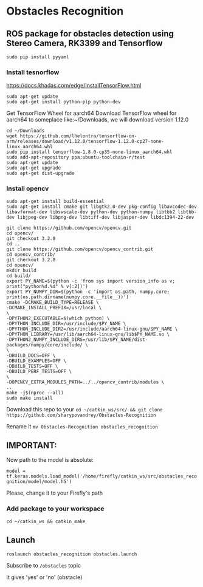 # Obstacles Recognition
## ROS package for obstacles detection using Stereo Camera, RK3399 and Tensorflow

`sudo pip install pyyaml`
### Install tesnorflow
https://docs.khadas.com/edge/InstallTensorFlow.html
```
sudo apt-get update
sudo apt-get install python-pip python-dev
```
Get TensorFlow Wheel for aarch64
Download TensorFlow wheel for aarch64 to someplace like:~/Downloads, we will download version 1.12.0
```
cd ~/Downloads
wget https://github.com/lhelontra/tensorflow-on-arm/releases/download/v1.12.0/tensorflow-1.12.0-cp27-none-linux_aarch64.whl
sudo pip install tensorflow-1.8.0-cp35-none-linux_aarch64.whl
sudo add-apt-repository ppa:ubuntu-toolchain-r/test 
sudo apt-get update
sudo apt-get upgrade
sudo apt-get dist-upgrade
```

### Install opencv
```
sudo apt-get install build-essential
sudo apt-get install cmake git libgtk2.0-dev pkg-config libavcodec-dev libavformat-dev libswscale-dev python-dev python-numpy libtbb2 libtbb-dev libjpeg-dev libpng-dev libtiff-dev libjasper-dev libdc1394-22-dev

git clone https://github.com/opencv/opencv.git
cd opencv/
git checkout 3.2.0
cd ..
git clone https://github.com/opencv/opencv_contrib.git
cd opencv_contrib/
git checkout 3.2.0
cd opencv/
mkdir build
cd build/
export PY_NAME=$(python -c 'from sys import version_info as v; print("python%d.%d" % v[:2])')
export PY_NUMPY_DIR=$(python -c 'import os.path, numpy.core; print(os.path.dirname(numpy.core.__file__))')
cmake -DCMAKE_BUILD_TYPE=RELEASE \
-DCMAKE_INSTALL_PREFIX=/usr/local \
\
-DPYTHON2_EXECUTABLE=$(which python) \
-DPYTHON_INCLUDE_DIR=/usr/include/$PY_NAME \
-DPYTHON_INCLUDE_DIR2=/usr/include/aarch64-linux-gnu/$PY_NAME \
-DPYTHON_LIBRARY=/usr/lib/aarch64-linux-gnu/lib$PY_NAME.so \
-DPYTHON2_NUMPY_INCLUDE_DIRS=/usr/lib/$PY_NAME/dist-packages/numpy/core/include/ \
\
-DBUILD_DOCS=OFF \
-DBUILD_EXAMPLES=OFF \
-DBUILD_TESTS=OFF \
-DBUILD_PERF_TESTS=OFF \
\
-DOPENCV_EXTRA_MODULES_PATH=../../opencv_contrib/modules \
..
make -j$(nproc --all)
sudo make install
```

Download this repo to your `cd ~/catkin_ws/src/ && git clone https://github.com/sharypovandrey/Obstacles-Recognition`

Rename it `mv Obstacles-Recognition obstacles_recognition`

## IMPORTANT:
Now path to the model is absolute:

`model = tf.keras.models.load_model('/home/firefly/catkin_ws/src/obstacles_recognition/model/model.h5')`

Please, change it to your Firefly's path

### Add package to your workspace

`cd ~/catkin_ws && catkin_make`

## Launch

`roslaunch obstacles_recognition obstacles.launch`

Subscribe to `/obstacles` topic

It gives 'yes' or 'no' (obstacle)